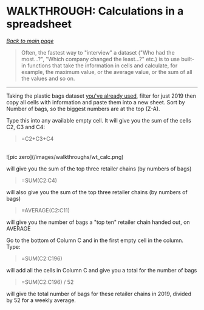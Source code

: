 # WALKTHROUGH: Calculations in a spreadsheet

*[Back to main page](https://aodhanlutetiae.github.io/dj/)*

> Often, the fastest way to "interview" a dataset ("Who had the most...?", "Which company changed the least...?" etc.) is to use built-in functions that take the information in cells and calculate, for example, the maximum value, or the average value, or the sum of all the values and so on.

---
Taking the plastic bags dataset [you've already used](https://aodhanlutetiae.github.io/dj/sheets), filter for just 2019 then copy all cells with information and paste them into a new sheet. Sort by Number of bags, so the biggest numbers are at the top (Z-A).

Type this into any available empty cell. It will give you the sum of the cells C2, C3 and C4:

>=C2+C3+C4

<br />
![pic zero](/images/walkthroughs/wt_calc.png)

<br />

will give you the sum of the top three retailer chains (by numbers of bags)

>=SUM(C2:C4)

will also give you the sum of the top three retailer chains (by numbers of bags)

>=AVERAGE(C2:C11)

will give you the number of bags a "top ten" retailer chain handed out, on AVERAGE

Go to the bottom of Column C and in the first empty cell in the column. Type:

>=SUM(C2:C196)

will add all the cells in Column C and give you a total for the number of bags

>=SUM(C2:C196) / 52

will give the total number of bags for these retailer chains in 2019, divided by 52 for a weekly average.
